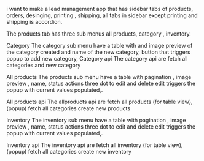 i want to make a lead management app that has sidebar tabs of products, orders, desinging, printing , shipping, all tabs in sidebar except printing and shipping is accordion.

The products tab has three sub menus all products, category , inventory.

Category
The category sub menu have a table with and image preview of the category created and name of the new category, button that triggers popup to add new category,
Category api
The category api are fetch all categories and new category

All products
The products sub menu have a table with pagination , image preview , name, status actions three dot to edit and delete edit triggers the popup with current values populated,.

All products api
The allproducts api are fetch all products (for table view),(popup) fetch all categories create new products

Inventory
The inventory sub menu have a table with pagination , image preview , name, status actions three dot to edit and delete edit triggers the popup with current values populated,.

Inventory api
The inventory api are fetch all inventory (for table view),(popup) fetch all categories create new inventory
